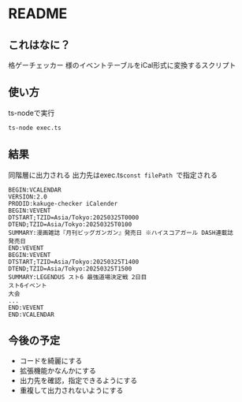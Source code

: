 # README

## これはなに？
格ゲーチェッカー 様のイベントテーブルをiCal形式に変換するスクリプト

## 使い方
ts-nodeで実行

```bash
ts-node exec.ts
``` 
## 結果
同階層に出力される
出力先はexec.ts``const filePath ``で指定される

```ical
BEGIN:VCALENDAR
VERSION:2.0
PRODID:kakuge-checker iCalender
BEGIN:VEVENT
DTSTART;TZID=Asia/Tokyo:20250325T0000
DTEND;TZID=Asia/Tokyo:20250325T0100
SUMMARY:漫画雑誌『月刊ビッグガンガン』発売日 ※ハイスコアガール DASH連載誌
発売日
END:VEVENT
BEGIN:VEVENT
DTSTART;TZID=Asia/Tokyo:20250325T1400
DTEND;TZID=Asia/Tokyo:20250325T1500
SUMMARY:LEGENDUS スト6 最強道場決定戦 2日目
スト6イベント
大会
...
END:VEVENT
END:VCALENDAR

```

## 今後の予定
- コードを綺麗にする
- 拡張機能かなんかにする
- 出力先を確認，指定できるようにする
- 重複して出力されないようにする